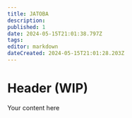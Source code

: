 ```yaml
---
title: JATOBA
description: 
published: 1
date: 2024-05-15T21:01:38.797Z
tags: 
editor: markdown
dateCreated: 2024-05-15T21:01:28.203Z
---
```


# Header (WIP)
Your content here